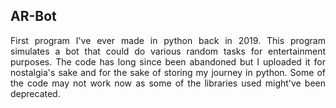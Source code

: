## AR-Bot
<p align="justify">
  First program I've ever made in python back in 2019. This program simulates a bot that could do various random tasks for entertainment purposes.
  The code has long since been abandoned but I uploaded it for nostalgia's sake and for the sake of storing my journey in python.
  Some of the code may not work now as some of the libraries used might've been deprecated.
</p>
